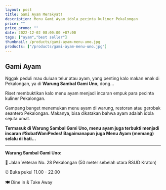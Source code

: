 ```yaml
---
layout: post
title: Gami Ayam Merakyat!
description: Menu Gami Ayam idola pecinta kuliner Pekalongan
price: ""
price_promo: ""
date: 2022-12-02 08:00:00 +07:00
tags: ["ayam","best seller"]
thumbnail: /products/gami-ayam-menu-uno.jpg
products: ["/products/gami-ayam-menu-uno.jpg"]
---
```


## Gami Ayam ##

Nggak peduli mau duluan telur atau ayam, yang penting kalo makan enak di Pekalongan, ya di **Warung Sambal Gami Uno**, dong...

Riset membuktikan kalo menu ayam menjadi incaran empuk para pecinta kuliner Pekalongan.

Gampang banget menemukan menu ayam di warung, restoran atau gerobak seantero Pekalongan. Makanya, bisa dikatakan bahwa ayam adalah idola sejuta umat.

**Termasuk di Warung Sambal Gami Uno, menu ayam juga terbukti menjadi incaran #SobatWaniPedes! Bagaimanapun juga Menu Ayam (memang) selalu di hati...**

***

**Warung Sambal Gami Uno:**

📍 Jalan Veteran No. 28 Pekalongan (50 meter sebelah utara RSUD Kraton)

⏰ Buka pukul 11.00 - 22.00

🍽 Dine in & Take Away
